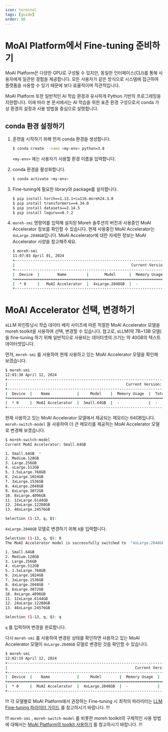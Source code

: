 ```yaml
---
icon: terminal
tags: [guide]
order: 90
---
```


# MoAI Platform에서 Fine-tuning 준비하기

MoAI Platform은 다양한 GPU로 구성될 수 있지만, 동일한 인터페이스(CLI)를 통해 사용자에게 일관된 경험을 제공합니다. 모든 사용자가 같은 방식으로 시스템에 접근하여 플랫폼을 사용할 수 있기 때문에 보다 효율적이며 직관적입니다.

MoAI Platform 또한 일반적인 AI 학습 환경과 유사하게  Python 기반의 프로그래밍을 지원합니다. 이에 따라 본 문서에서는 AI 학습을 위한 표준 환경 구성으로서 conda 가상 환경의 설정과 사용 방법을 중심으로 설명합니다.

## conda 환경 설정하기

1. 훈련을 시작하기 위해 먼저 conda 환경을 생성합니다.
    
    ```bash
    $ conda create --name <my-env> python=3.8
    ```
    
    `<my-env>` 에는 사용자가 사용할 환경 이름을 입력합니다.
    
2. conda 환경을 활성화합니다.
    
    ```bash
    $ conda activate <my-env>
    ```
    
3. Fine-tuning에 필요한 library와 package를 설치합니다.
    
    ```bash
    $ pip install torch==1.13.1+cu116.moreh24.3.0
    $ pip install transformers==4.34.0
    $ pip install datasets==2.14.5
    $ pip install loguru==0.7.2
    ```
    
4. `moreh-smi` 명령어를 입력해 설치된 Moreh 솔루션의 버전과 사용중인 MoAI Accelerator 정보를 확인할 수 있습니다. 현재 사용중인 MoAI Accelerator는 `4xLarge.2048GB`입니다. MoAI Accelerator에 대한 자세한 정보는 MoAI Accelerator 사양을 참고해주세요.
    
    ```bash
    $ moreh-smi
    11:07:03 April 01, 2024
    +-----------------------------------------------------------------------------------------------------+
    |                                                    Current Version: 24.3.0  Latest Version: 24.3.0  |
    +-----------------------------------------------------------------------------------------------------+
    |  Device  |        Name         |       Model      |  Memory Usage  |  Total Memory  |  Utilization  |
    +=====================================================================================================+
    |  * 0     |   MoAI Accelerator  |  4xLarge.2048GB  |  -             |  -             |  -            |
    +-----------------------------------------------------------------------------------------------------+
    ```
    

# MoAI Accelerator 선택, 변경하기

sLLM 파인튜닝시 학습 데이터 배치 사이즈에 따른 적절한 MoAI Accelerator 모델을 moreh toolkit을 사용하여 선택, 변경할 수 있습니다. 참고로, sLLM(약 7B~13B 모델)을 fine-tuning 하기 위해 일반적으로 사용되는 데이터셋의 크기는 약 40GB의 텍스트 데이터셋입니다. 

먼저, `moreh-smi` 를 사용하여 현재 사용하고 있는 MoAI Accelerator 모델을 확인해 보겠습니다. 

```bash
$ moreh-smi
12:01:30 April 12, 2024
+------------------------------------------------------------------------------------------------+
|                                                     Current Version:   Latest Version: 24.2.0  |
+------------------------------------------------------------------------------------------------+
|  Device  |    Name            |     Model    |  Memory Usage  |  Total Memory  |  Utilization  |
+================================================================================================+
|  * 0     |  MoAI Accelerator  |  Small.64GB  |  -             |  -             |  -            |
+------------------------------------------------------------------------------------------------+
```

현재  사용하고 있는 MoAI Accelerator 모델에서 제공되는 메모리는 64GB입니다.  `moreh-switch-model` 을 사용하여 더 큰 메모리를 제공하는 MoAI Accelerator 모델로 변경해 보겠습니다. 

```bash
$ moreh-switch-model
Current MoAI Accelerator: Small.64GB

1. Small.64GB  *
2. Medium.128GB
3. Large.256GB
4. xLarge.512GB
5. 1.5xLarge.768GB
6. 2xLarge.1024GB
7. 3xLarge.1536GB
8. 4xLarge.2048GB
9. 6xLarge.3072GB
10. 8xLarge.4096GB
11. 12xLarge.6144GB
12. 24xLarge.12288GB
13. 48xLarge.24576GB

Selection (1-13, q, Q):
```

`4xLarge.2048GB` 모델로 변경하기 위해 `8`을 입력합니다. 

```bash
Selection (1-13, q, Q): 8
The MoAI Accelerator model is successfully switched to  "4xLarge.2048GB".

1. Small.64GB
2. Medium.128GB
3. Large.256GB
4. xLarge.512GB
5. 1.5xLarge.768GB
6. 2xLarge.1024GB
7. 3xLarge.1536GB
8. 4xLarge.2048GB  *
9. 6xLarge.3072GB
10. 8xLarge.4096GB
11. 12xLarge.6144GB
12. 24xLarge.12288GB
13. 48xLarge.24576GB

Selection (1-13, q, Q): q
```

 `q` 를 입력하여 변경을 완료합니다. 

다시 `moreh-smi` 를 사용하여 변경된 상태를 확인하면 사용하고 있는 MoAI Accelerator 모델이 `4xLarge.2048GB` 모델로 변경된 것을 확인할 수 있습니다. 

```bash
$ moreh-smi
12:02:19 April 12, 2024
+----------------------------------------------------------------------------------------------------+
|                                                         Current Version:   Latest Version: 24.2.0  |
+----------------------------------------------------------------------------------------------------+
|  Device  |    Name            |     Model        |  Memory Usage  |  Total Memory  |  Utilization  |
+====================================================================================================+
|  * 0     |  MoAI Accelerator  |  4xLarge.2048GB  |  -             |  -             |  -            |
+----------------------------------------------------------------------------------------------------+
```


!!! 
각 모델별로 MoAI Platform에서 권장하는 Fine-tuning 시 최적의 파라미터는 [LLM Fine-tuning 파라미터 가이드](LLM%20Fine-tuning%20파라미터%20가이드.md) 를 참고하시기 바랍니다.
!!!


!!! 
`moreh-smi` , `moreh-switch-model` 를 비롯한 moreh toolkit의 구체적인 사용 방법에 대해서는 [MoAI Platform의 toolkit 사용하기](//) 를 참고하시기 바랍니다.
!!!



